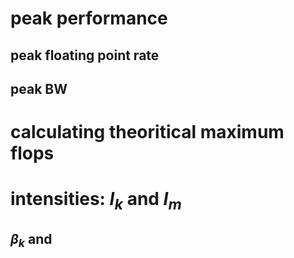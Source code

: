 # peak performance
## peak floating point rate
## peak BW
# calculating theoritical maximum flops
# intensities: $I_k$ and $I_m$

## $\beta_k$ and 